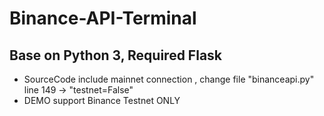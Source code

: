 # Binance-API-Terminal

##  Base on Python 3, Required Flask  
- SourceCode include mainnet connection , change file "binanceapi.py" line 149 -> "testnet=False"
- DEMO support Binance Testnet ONLY
